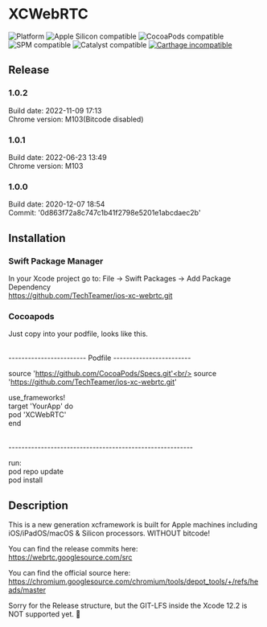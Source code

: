 # XCWebRTC
![Platform](https://img.shields.io/badge/Platform-iOS%20&%20macOS-orange.svg)
![Apple Silicon compatible](https://img.shields.io/badge/Apple%20Silicon-compatible-green.svg)
![CocoaPods compatible](https://img.shields.io/badge/CocoaPods-compatible-green.svg)
![SPM compatible](https://img.shields.io/badge/Swift%20Package%20Manager-compatible-green.svg)
![Catalyst compatible](https://img.shields.io/badge/Catalyst-compatible-green.svg)
[![Carthage incompatible](https://img.shields.io/badge/Carthage-incompatible-red.svg?style=flat)](https://github.com/Carthage/Carthage)


## Release

### 1.0.2
Build date: 2022-11-09 17:13<br/>
Chrome version: M103(Bitcode disabled)

### 1.0.1
Build date: 2022-06-23 13:49<br/>
Chrome version: M103

### 1.0.0
Build date: 2020-12-07 18:54<br/>
Commit: '0d863f72a8c747c1b41f2798e5201e1abcdaec2b'

## Installation
### Swift Package Manager
In your Xcode project go to: File -> Swift Packages -> Add Package Dependency<br/>
https://github.com/TechTeamer/ios-xc-webrtc.git


### Cocoapods
Just copy into your podfile, looks like this.<br/>

<br/>------------------------ Podfile ------------------------

source 'https://github.com/CocoaPods/Specs.git'<br/>
source 'https://github.com/TechTeamer/ios-xc-webrtc.git'

  use_frameworks!<br/>
  target 'YourApp' do<br/>
    pod 'XCWebRTC'<br/>
  end
  
<br/>---------------------------------------------------------

run:<br/>
pod repo update<br/>
pod install<br/>

## Description
This is a new generation xcframework is built for Apple machines including iOS/iPadOS/macOS & Silicon processors.
WITHOUT bitcode!

You can find the release commits here:
https://webrtc.googlesource.com/src

You can find the official source here:
https://chromium.googlesource.com/chromium/tools/depot_tools/+/refs/heads/master

Sorry for the Release structure, but the GIT-LFS inside the Xcode 12.2 is NOT supported yet. 🙁

